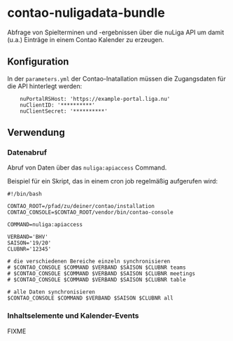 # contao-nuligadata-bundle

Abfrage von Spielterminen und -ergebnissen über die nuLiga API um damit (u.a.) Einträge in einem
Contao Kalender zu erzeugen.


## Konfiguration

In der `parameters.yml` der Contao-Inatallation müssen die Zugangsdaten für die API hinterlegt werden:

```
    nuPortalRSHost: 'https://example-portal.liga.nu'
    nuClientID: '**********'
    nuClientSecret: '**********'
```

## Verwendung

### Datenabruf

Abruf von Daten über das `nuliga:apiaccess` Command. 

Beispiel für ein Skript, das in einem cron job regelmäßig aufgerufen wird:

```
#!/bin/bash

CONTAO_ROOT=/pfad/zu/deiner/contao/installation
CONTAO_CONSOLE=$CONTAO_ROOT/vendor/bin/contao-console
 
COMMAND=nuliga:apiaccess

VERBAND='BHV'
SAISON='19/20'
CLUBNR='12345'

# die verschiedenen Bereiche einzeln synchronisieren
# $CONTAO_CONSOLE $COMMAND $VERBAND $SAISON $CLUBNR teams
# $CONTAO_CONSOLE $COMMAND $VERBAND $SAISON $CLUBNR meetings
# $CONTAO_CONSOLE $COMMAND $VERBAND $SAISON $CLUBNR table

# alle Daten synchronisieren
$CONTAO_CONSOLE $COMMAND $VERBAND $SAISON $CLUBNR all
```

### Inhaltselemente und Kalender-Events

FIXME
